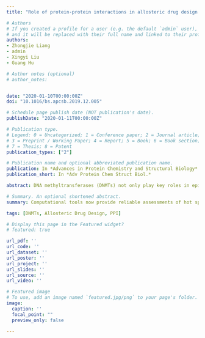 ```yaml
---
title: "Role of protein-protein interactions in allosteric drug design for DNA methyltransferases"

# Authors
# If you created a profile for a user (e.g. the default `admin` user), write the username (folder name) here 
# and it will be replaced with their full name and linked to their profile.
authors:
- Zhongjie Liang
- admin
- Xingyi Liu
- Guang Hu

# Author notes (optional)
# author_notes:


date: "2020-01-10T00:00:00Z"
doi: "10.1016/bs.apcsb.2019.12.005"

# Schedule page publish date (NOT publication's date).
publishDate: "2020-01-11T00:00:00Z"

# Publication type.
# Legend: 0 = Uncategorized; 1 = Conference paper; 2 = Journal article;
# 3 = Preprint / Working Paper; 4 = Report; 5 = Book; 6 = Book section;
# 7 = Thesis; 8 = Patent
publication_types: ["2"]

# Publication name and optional abbreviated publication name.
publication: In *Advances in Protein Chemistry and Structural Biology*
publication_short: In *Adv Protein Chem Struct Biol.*

abstract: DNA methyltransferases (DNMTs) not only play key roles in epigenetic gene regulation, but also serve as emerging targets for several diseases, especially for cancers. Due to the multi-domains of DNMT structures, targeting allosteric sites of protein-protein interactions (PPIs) is becoming an attractive strategy in epigenetic drug discovery. This chapter aims to review the major contemporary approaches utilized for the drug discovery based on PPIs in different dimensions, from the enumeration of allosteric mechanism to the identification of allosteric pockets. These include the construction of protein structure networks (PSNs) based on molecular dynamics (MD) simulations, performing elastic network models (ENMs) and perturbation response scanning (PRS) calculation, the sequence-based conservation and coupling analysis, and the allosteric pockets identification. Furthermore, we complement this methodology by highlighting the role of computational approaches in promising practical applications for the computer-aided drug design, with special focus on two DNMTs, namely, DNMT1 and DNMT3A.

# Summary. An optional shortened abstract.
summary: Computational tools now provide reliable assessments of hot spots and pockets found in PPIs, proving reasonable starting points for epigenetic drug design. In this chapter, a hybrid approach, comprising protein structure network, elastic network model, perturbation response scanning and sequence evolution analysis, was proposed for the systematic study of intrinsic dynamics, allostery regulation principle, allosteric sites and pockets. By applied this integrating approach to DNMT1 and DNMT3A, the roles of protein-protein and domain-domain interactions in allosteric drug design were highlighted. 

tags: [DNMTs, Allosteric Drug Design, PPI]

# Display this page in the Featured widget?
# featured: true

url_pdf: ''
url_code: ''
url_dataset: ''
url_poster: ''
url_project: ''
url_slides: ''
url_source: ''
url_video: ''

# Featured image
# To use, add an image named `featured.jpg/png` to your page's folder. 
image:
  caption: ''
  focal_point: ""
  preview_only: false

---
```

